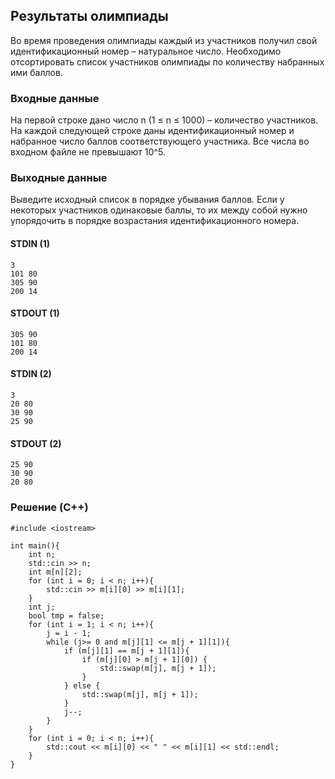## Результаты олимпиады
Во время проведения олимпиады каждый из участников получил свой идентификационный номер – натуральное число. 
Необходимо отсортировать список участников олимпиады по количеству набранных ими баллов.

### Входные данные
На первой строке дано число n (1 ≤ n ≤ 1000) – количество участников. 
На каждой следующей строке даны идентификационный номер и набранное число баллов соответствующего участника. 
Все числа во входном файле не превышают 10^5.
### Выходные данные
Выведите исходный список в порядке убывания баллов.
Если у некоторых участников одинаковые баллы, 
то их между собой нужно упорядочить в порядке возрастания идентификационного номера.

#### STDIN (1)
```
3
101 80
305 90
200 14
```
#### STDOUT (1)
```
305 90
101 80
200 14
```

#### STDIN (2)
```
3
20 80
30 90
25 90
```
#### STDOUT (2)
```
25 90
30 90
20 80
```

### Решение (C++)
```
#include <iostream>

int main(){
    int n;
    std::cin >> n;
    int m[n][2];
    for (int i = 0; i < n; i++){
        std::cin >> m[i][0] >> m[i][1];
    }
    int j;
    bool tmp = false;
    for (int i = 1; i < n; i++){
        j = i - 1;
        while (j>= 0 and m[j][1] <= m[j + 1][1]){
            if (m[j][1] == m[j + 1][1]){
                if (m[j][0] > m[j + 1][0]) {
                    std::swap(m[j], m[j + 1]);
                }
            } else {
                std::swap(m[j], m[j + 1]);
            }
            j--;
        }
    }
    for (int i = 0; i < n; i++){
        std::cout << m[i][0] << " " << m[i][1] << std::endl;
    }
}
```
